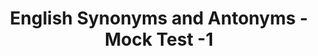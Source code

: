 ---
title: "English Synonyms and Antonyms - Mock Test -1"
subject: English
topic: "Best 10 Questions"
questions:
  - question: "What is the synonym of 'Abundant'?"
    options:
      - Limited
      - Sufficient
      - Scarce
      - Plentiful
    answer: Plentiful

  - question: "What is the antonym of 'Humble'?"
    options:
      - Modest
      - Arrogant
      - Kind
      - Respectful
    answer: Arrogant

  - question: "Select the synonym for 'Benevolent'."
    options:
      - Malevolent
      - Kind
      - Cruel
      - Harmful
    answer: Kind

  - question: "Choose the antonym of 'Diligent'."
    options:
      - Hardworking
      - Energetic
      - Idle
      - Industrious
    answer: Idle

  - question: "What is the synonym of 'Adversity'?"
    options:
      - Prosperity
      - Hardship
      - Success
      - Triumph
    answer: Hardship

  - question: "Select the antonym for 'Fragile'."
    options:
      - Weak
      - Strong
      - Brittle
      - Delicate
    answer: Strong

  - question: "What is the synonym of 'Efficient'?"
    options:
      - Ineffective
      - Capable
      - Idle
      - Lethargic
    answer: Capable

  - question: "Choose the antonym of 'Optimistic'."
    options:
      - Positive
      - Hopeful
      - Pessimistic
      - Cheerful
    answer: Pessimistic

  - question: "Select the synonym for 'Obstinate'."
    options:
      - Flexible
      - Determined
      - Stubborn
      - Agreeable
    answer: Stubborn

  - question: "What is the antonym of 'Impartial'?"
    options:
      - Neutral
      - Unbiased
      - Biased
      - Fair
    answer: Biased

---